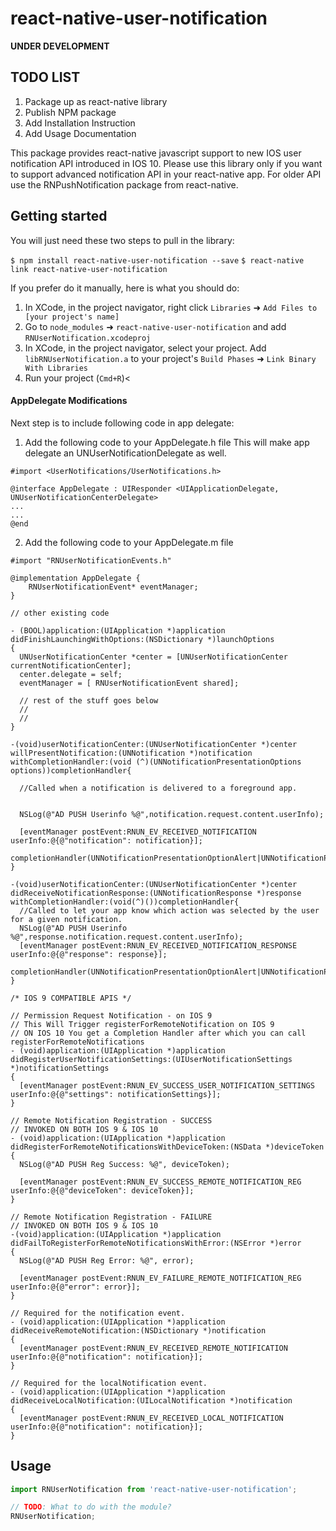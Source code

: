 
# react-native-user-notification
**UNDER DEVELOPMENT**

## TODO LIST
1. Package up as react-native library
2. Publish NPM package
3. Add Installation Instruction
4. Add Usage Documentation

This package provides react-native javascript support to new IOS user notification API introduced in IOS 10.
Please use this library only if you want to support advanced notification API in your react-native app. For older API use the RNPushNotification package from react-native.

## Getting started
You will just need these two steps to pull in the library:

`$ npm install react-native-user-notification --save`
`$ react-native link react-native-user-notification`

If you prefer do it manually, here is what you should do:

1. In XCode, in the project navigator, right click `Libraries` ➜ `Add Files to [your project's name]`
2. Go to `node_modules` ➜ `react-native-user-notification` and add `RNUserNotification.xcodeproj`
3. In XCode, in the project navigator, select your project. Add `libRNUserNotification.a` to your project's `Build Phases` ➜ `Link Binary With Libraries`
4. Run your project (`Cmd+R`)<

#### AppDelegate Modifications
Next step is to include following code in app delegate:

1. Add the following code to your AppDelegate.h file
This will make app delegate an UNUserNotificationDelegate as well.
```objc
#import <UserNotifications/UserNotifications.h>

@interface AppDelegate : UIResponder <UIApplicationDelegate, UNUserNotificationCenterDelegate>
...
...
@end
```
2. Add the following code to your AppDelegate.m file
```objc
#import "RNUserNotificationEvents.h"

@implementation AppDelegate {
    RNUserNotificationEvent* eventManager;
}

// other existing code

- (BOOL)application:(UIApplication *)application didFinishLaunchingWithOptions:(NSDictionary *)launchOptions
{
  UNUserNotificationCenter *center = [UNUserNotificationCenter currentNotificationCenter];
  center.delegate = self;
  eventManager = [ RNUserNotificationEvent shared];
  
  // rest of the stuff goes below
  //
  //
}

-(void)userNotificationCenter:(UNUserNotificationCenter *)center willPresentNotification:(UNNotification *)notification withCompletionHandler:(void (^)(UNNotificationPresentationOptions options))completionHandler{
  
  //Called when a notification is delivered to a foreground app.

  
  NSLog(@"AD PUSH Userinfo %@",notification.request.content.userInfo);

  [eventManager postEvent:RNUN_EV_RECEIVED_NOTIFICATION userInfo:@{@"notification": notification}];
  completionHandler(UNNotificationPresentationOptionAlert|UNNotificationPresentationOptionSound);
}

-(void)userNotificationCenter:(UNUserNotificationCenter *)center didReceiveNotificationResponse:(UNNotificationResponse *)response withCompletionHandler:(void(^)())completionHandler{
  //Called to let your app know which action was selected by the user for a given notification.
  NSLog(@"AD PUSH Userinfo %@",response.notification.request.content.userInfo);
  [eventManager postEvent:RNUN_EV_RECEIVED_NOTIFICATION_RESPONSE userInfo:@{@"response": response}];
  completionHandler(UNNotificationPresentationOptionAlert|UNNotificationPresentationOptionSound);
}

/* IOS 9 COMPATIBLE APIS */

// Permission Request Notification - on IOS 9
// This Will Trigger registerForRemoteNotification on IOS 9
// ON IOS 10 You get a Completion Handler after which you can call registerForRemoteNotifications
- (void)application:(UIApplication *)application didRegisterUserNotificationSettings:(UIUserNotificationSettings *)notificationSettings
{
  [eventManager postEvent:RNUN_EV_SUCCESS_USER_NOTIFICATION_SETTINGS userInfo:@{@"settings": notificationSettings}];
}

// Remote Notification Registration - SUCCESS
// INVOKED ON BOTH IOS 9 & IOS 10
- (void)application:(UIApplication *)application didRegisterForRemoteNotificationsWithDeviceToken:(NSData *)deviceToken
{
  NSLog(@"AD PUSH Reg Success: %@", deviceToken);

  [eventManager postEvent:RNUN_EV_SUCCESS_REMOTE_NOTIFICATION_REG userInfo:@{@"deviceToken": deviceToken}];
}

// Remote Notification Registration - FAILURE
// INVOKED ON BOTH IOS 9 & IOS 10
-(void)application:(UIApplication *)application didFailToRegisterForRemoteNotificationsWithError:(NSError *)error
{
  NSLog(@"AD PUSH Reg Error: %@", error);

  [eventManager postEvent:RNUN_EV_FAILURE_REMOTE_NOTIFICATION_REG userInfo:@{@"error": error}];
}

// Required for the notification event.
- (void)application:(UIApplication *)application didReceiveRemoteNotification:(NSDictionary *)notification
{
  [eventManager postEvent:RNUN_EV_RECEIVED_REMOTE_NOTIFICATION userInfo:@{@"notification": notification}];
}

// Required for the localNotification event.
- (void)application:(UIApplication *)application didReceiveLocalNotification:(UILocalNotification *)notification
{
  [eventManager postEvent:RNUN_EV_RECEIVED_LOCAL_NOTIFICATION userInfo:@{@"notification": notification}];
}

```

## Usage
```javascript
import RNUserNotification from 'react-native-user-notification';

// TODO: What to do with the module?
RNUserNotification;
```
  
